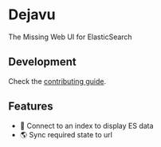 # Dejavu

The Missing Web UI for ElasticSearch

## Development

Check the [contributing guide](./CONTRIBUTING.md).

## Features

-   🔄 Connect to an index to display ES data
-   🌎 Sync required state to url
